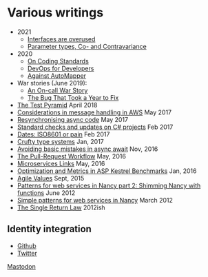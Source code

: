 # Various writings

* 2021
  * [Interfaces are overused](./InterfacesAreOverused)
  * [Parameter types, Co- and Contravariance](./ParamTypesCoCon)
* 2020
  * [On Coding Standards](./CodingStandards)
  * [DevOps for Developers](./DevopsFeedback)
  * [Against AutoMapper](./AgainstAutoMapper)
* War stories (June 2019):
  * [An On-call War Story](./AnOnCallWarStory)
  * [The Bug That Took a Year to Fix](./TheBugThatTookAYearToFix)
* [The Test Pyramid](./TestPyramid) April 2018
* [Considerations in message handling in AWS](./AwsMessageHandling) May 2017
* [Resynchronising async code](./AsyncResync) May 2017
* [Standard checks and updates on C# projects](./StandardChecks) Feb 2017
* [Dates: ISO8601 or pain](./iso8601) Feb 2017
* [Crufty type systems](./CruftyTypeSystems) Jan, 2017
* [Avoiding basic mistakes in async await](./AsyncBasicMistakes) Nov, 2016
* [The Pull-Request Workflow](./PullRequestWorkflow) May, 2016
* [Microservices Links](./MicroservicesLinks) May, 2016
* [Optimization and Metrics in ASP Kestrel Benchmarks](./OptimizationAndMetrics) Jan, 2016
* [Agile Values](./AgileValues) Sept, 2015
* [Patterns for web services in Nancy part 2: Shimming Nancy with functions](./NancyWebServicePatterns2) June 2012
* [Simple patterns for web services in Nancy](./NancyWebServicePatterns) March 2012
* [The Single Return Law](./TheSingleReturnLaw) 2012ish

## Identity integration

* [Github](https://github.com/AnthonySteele/)
* [Twitter](https://twitter.com/AnthonySteele)

<div>
 <a rel="me" href="https://dotnet.social/@anthony_steele">Mastodon</a>
 </div>
